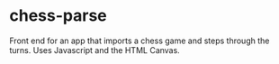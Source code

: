 # chess-parse
Front end for an app that imports a chess game and steps through the turns. Uses Javascript and the HTML Canvas.
